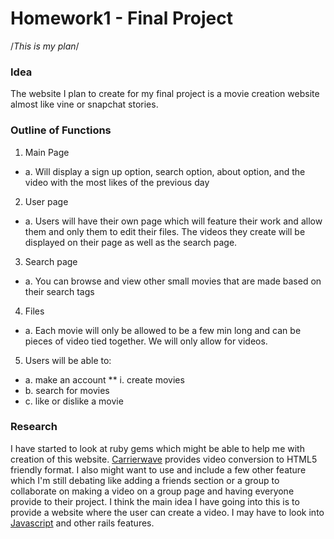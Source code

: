 # Homework1 - Final Project
/*This is my plan*/

### Idea

The website I plan to create for my final project is a movie creation website
almost like vine or snapchat stories.

### Outline of Functions

1. Main Page
*  a. Will display a sign up option, search option, about option, and the video
  with the most likes of the previous day

2. User page
*   a. Users will have their own page which will feature their work and allow them and only them to edit their files.  The videos they create will be displayed on their page as well as the search page.

3. Search page
*   a. You can browse and view other small movies that are made based on their search tags 

4. Files
*   a. Each movie will only be allowed to be a few min long and can be pieces of
  video tied together.  We will only allow for videos.  

5. Users will be able to:
*   a. make an account
**      i. create movies
*   b. search for movies
*   c. like or dislike a movie

### Research

I have started to look at ruby gems which might be able to help me with creation
of this website.  [Carrierwave] provides video conversion to HTML5 friendly
format.  I also might want to use and include a few other feature which I'm
still debating like adding a friends section or a group to collaborate on making
a video on a group page and having everyone provide to their project.  I think
the main idea I have going into this is to provide a website where the user can
create a video.  I may have to look into [Javascript] and other rails features.

[Carrierwave]: https://github.com/rheaton/carrierwave-video
[Javascript]: https://www.javascript.com

